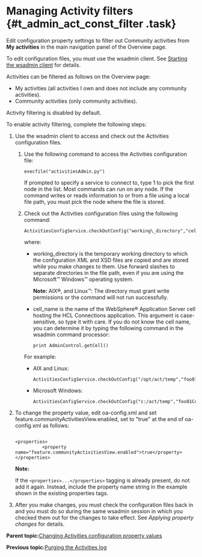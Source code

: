 # Managing Activity filters {#t_admin_act_const_filter .task}

Edit configuration property settings to filter out Community activities from **My activities** in the main navigation panel of the Overview page.

To edit configuration files, you must use the wsadmin client. See [Starting the wsadmin client](t_admin_wsadmin_starting.md) for details.

Activities can be filtered as follows on the Overview page:

-   My activities \(all activities I own and does not include any community activities\).
-   Community activities \(only community activities\).

Activity filtering is disabled by default.

To enable activity filtering, complete the following steps:

1.  Use the wsadmin client to access and check out the Activities configuration files.

    1.  Use the following command to access the Activities configuration file:

        ```
        execfile("activitiesAdmin.py")
        ```

        If prompted to specify a service to connect to, type 1 to pick the first node in the list. Most commands can run on any node. If the command writes or reads information to or from a file using a local file path, you must pick the node where the file is stored.

    2.  Check out the Activities configuration files using the following command:

        ```
        ActivitiesConfigService.checkOutConfig("working\_directory","cell\_name")
        
        ```

        where:

        -   working\_directory is the temporary working directory to which the configuration XML and XSD files are copied and are stored while you make changes to them. Use forward slashes to separate directories in the file path, even if you are using the Microsoft™ Windows™ operating system.

            **Note:** AIX®, and Linux™: The directory must grant write permissions or the command will not run successfully.

        -   cell\_name is the name of the WebSphere® Application Server cell hosting the HCL Connections application. This argument is case-sensitive, so type it with care. If you do not know the cell name, you can determine it by typing the following command in the wsadmin command processor:

            ```
            print AdminControl.getCell()
            ```

        For example:

        -   AIX and Linux:

            ```
            ActivitiesConfigService.checkOutConfig("/opt/act/temp","foo01Cell01")
            ```

        -   Microsoft Windows:

            ```
            ActivitiesConfigService.checkOutConfig("c:/act/temp","foo01Cell01")
            ```

2.  To change the property value, edit oa-config.xml and set feature.communityActivitiesView.enabled, set to "true" at the end of oa-config.xml as follows:

    ```
    
    <properties>
              <property name="feature.communityActivitiesView.enabled">true</property>   
    </properties>
    ```

    **Note:**

    If the `<properties>...</properties>` tagging is already present, do not add it again. Instead, include the property name string in the example shown in the existing properties tags.

3.  After you make changes, you must check the configuration files back in and you must do so during the same wsadmin session in which you checked them out for the changes to take effect. See *Applying property changes* for details.


**Parent topic:**[Changing Activities configuration property values](../admin/t_admin_act_changing_config.md)

**Previous topic:**[Purging the Activities log](../admin/t_admin_act_purge_events.md)

